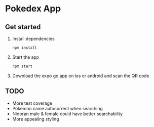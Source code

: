 # Pokedex App

## Get started

1. Install dependencies

   ```bash
   npm install
   ```

2. Start the app

   ```bash
   npm start
   ```

3. Download the expo go app on ios or android and scan the QR code

## TODO

- More test coverage
- Pokemon name autocorrect when searching
- Nidoran male & female could have better searchability
- More appealing styling
